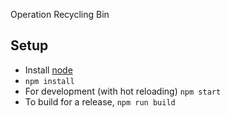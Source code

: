 Operation Recycling Bin

## Setup
* Install [node](https://nodejs.org/en/)
* `npm install`
* For development (with hot reloading) `npm start`
* To build for a release, `npm run build`

